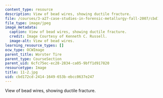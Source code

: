 ```yaml
---
content_type: resource
description: View of bead wires, showing ductile fracture.
file: /courses/3-a27-case-studies-in-forensic-metallurgy-fall-2007/cbd172cd24141649653bebcc0637e247_11-2.jpg
file_type: image/jpeg
image_metadata:
  caption: View of bead wires, showing ductile fracture.
  credit: Image Courtesy of Kenneth C. Russell.
  image-alt: View of bead wires.
learning_resource_types: []
ocw_type: OCWImage
parent_title: Worster Tire
parent_type: CourseSection
parent_uid: 6cfc75ec-ec28-2834-ca05-9bff1d917820
resourcetype: Image
title: 11-2.jpg
uid: cbd172cd-2414-1649-653b-ebcc0637e247
---
```

View of bead wires, showing ductile fracture.

